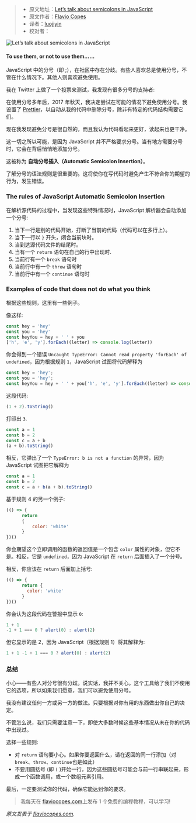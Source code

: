 > - 原文地址：[Let’s talk about semicolons in JavaScript](https://www.freecodecamp.org/news/lets-talk-about-semicolons-in-javascript-f1fe08ab4e53/)
> - 原文作者：[Flavio Copes](https://www.freecodecamp.org/news/author/flavio/)
> - 译者：[luojiyin](https://github.com/luojiyin1987)
> - 校对者：

![Let’s talk about semicolons in JavaScript](https://cdn-media-1.freecodecamp.org/images/1*xAFAiAxqZVrOVLBTo9tf6w.jpeg)

#### To use them, or not to use them……

JavaScript 中的分号（即 ;），在社区中存在分歧。有些人喜欢总是使用分号，不管在什么情况下。其他人则喜欢避免使用。

我在 Twitter 上做了一个投票来测试，我发现有很多分号的支持者:

在使用分号多年后，2017 年秋天，我决定尝试在可能的情况下避免使用分号。我设置了 [Prettier](https://flaviocopes.com/prettier/)，以自动从我的代码中删除分号，除非有特定的代码结构需要它们。

现在我发现避免分号是很自然的，而且我认为代码看起来更好，读起来也更干净。

这一切之所以可能，是因为 JavaScript 并不严格要求分号。当有地方需要分号时，它会在背后悄悄地添加分号。

这被称为 **自动分号插入（Automatic Semicolon Insertion）**。

了解分号的语法规则是很重要的。这将使你在写代码时避免产生不符合你的期望的行为，发生错误。

### The rules of JavaScript Automatic Semicolon Insertion

在解析源代码的过程中，当发现这些特殊情况时，JavaScript 解析器会自动添加一个分号:

1. 当下一行是别的代码开始，打断了当前的代码（代码可以在多行上）。
2. 当下一行以 `}` 开头，闭合当前块时。
3. 当到达源代码文件的结尾时。
4. 当有一个 `return` 语句在自己的行中出现时.
5. 当前行有一个 `break` 语句时
6. 当前行中有一个 `throw` 语句时
7. 当前行中有一个 `continue` 语句时

### Examples of code that does not do what you think

根据这些规则，这里有一些例子。

像这样:

```js
const hey = 'hey'
const you = 'hey'
const heyYou = hey + ' ' + you
['h', 'e', 'y'].forEach((letter) => console.log(letter))
```

你会得到一个错误 `Uncaught TypeError: Cannot read property 'forEach' of undefined`，因为根据规则 `1`，JavaScript 试图将代码解释为

```js
const hey = 'hey';
const you = 'hey';
const heyYou = hey + ' ' + you['h', 'e', 'y'].forEach((letter) => console.log(letter))
```

这段代码:

```js
(1 + 2).toString()
```

打印出 `3`.

```js
const a = 1
const b = 2
const c = a + b
(a + b).toString()
```

相反，它弹出了一个 `TypeError: b is not a function` 的异常，因为 JavaScript 试图把它解释为

```js
const a = 1
const b = 2
const c = a + b(a + b).toString()
```

基于规则 4 的另一个例子:

```js
(() => {
      return  
      {    
          color: 'white'  
      }
})()
```

你会期望这个立即调用的函数的返回值是一个包含 `color` 属性的对象，但它不是。相反，它是 `undefined`，因为 JavaScript 在 `return` 后面插入了一个分号。

相反，你应该在 `return` 后面加上括号:

```js
(() => {
      return {
        color: 'white'  
      }
})()
```

你会认为这段代码在警报中显示 `0`:

```js
1 + 1
-1 + 1 === 0 ? alert(0) : alert(2)
```

但它显示的是 2，因为 JavaScript（根据规则 1）将其解释为:

```js
1 + 1 -1 + 1 === 0 ? alert(0) : alert(2)
```

### 总结

小心——有些人对分号很有分歧。说实话，我并不关心。这个工具给了我们不使用它的选项，所以如果我们愿意，我们可以避免使用分号。

我没有建议任何一方或另一方的做法。只要根据对你有用的东西做出你自己的决定。

不管怎么说，我们只需要注意一下，即使大多数时候这些基本情况从未在你的代码中出现过。

选择一些规则:

- 对 `return` 语句要小心。如果你要返回什么，请在返回的同一行添加（对`break`、`throw`、`continue`也是如此）
- 不要用圆括号 (即 `(`  )开始一行，因为这些圆括号可能会与前一行串联起来，形成一个函数调用，或一个数组元素引用。

最后，一定要测试你的代码，确保它能达到你的要求。

> 我每天在 [flaviocopes.com](https://flaviocopes.com)上发布 1 个免费的编程教程，可以学习!

_原文发表于 [flaviocopes.com](https://flaviocopes.com/javascript-automatic-semicolon-insertion/)._
